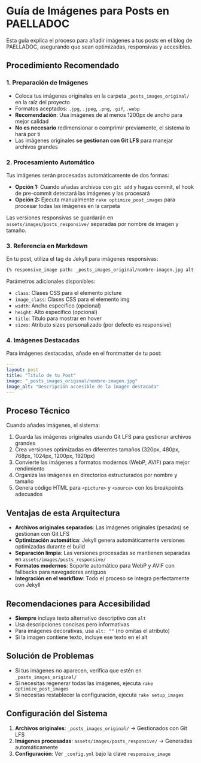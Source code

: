 # Guía de Imágenes para Posts en PAELLADOC

Esta guía explica el proceso para añadir imágenes a tus posts en el blog de PAELLADOC, asegurando que sean optimizadas, responsivas y accesibles.

## Procedimiento Recomendado

### 1. Preparación de Imágenes

- Coloca tus imágenes originales en la carpeta `_posts_images_original/` en la raíz del proyecto
- Formatos aceptados: `.jpg`, `.jpeg`, `.png`, `.gif`, `.webp`
- **Recomendación**: Usa imágenes de al menos 1200px de ancho para mejor calidad
- **No es necesario** redimensionar o comprimir previamente, el sistema lo hará por ti
- Las imágenes originales **se gestionan con Git LFS** para manejar archivos grandes

### 2. Procesamiento Automático

Tus imágenes serán procesadas automáticamente de dos formas:

- **Opción 1:** Cuando añadas archivos con `git add` y hagas commit, el hook de pre-commit detectará las imágenes y las procesará
- **Opción 2:** Ejecuta manualmente `rake optimize_post_images` para procesar todas las imágenes en la carpeta

Las versiones responsivas se guardarán en `assets/images/posts_responsive/` separadas por nombre de imagen y tamaño.

### 3. Referencia en Markdown

En tu post, utiliza el tag de Jekyll para imágenes responsivas:

```markdown
{% responsive_image path: _posts_images_original/nombre-imagen.jpg alt: "Descripción accesible de la imagen" %}
```

Parámetros adicionales disponibles:
- `class`: Clases CSS para el elemento picture
- `image_class`: Clases CSS para el elemento img
- `width`: Ancho específico (opcional)
- `height`: Alto específico (opcional)
- `title`: Título para mostrar en hover
- `sizes`: Atributo sizes personalizado (por defecto es responsive)

### 4. Imágenes Destacadas

Para imágenes destacadas, añade en el frontmatter de tu post:

```yaml
---
layout: post
title: "Título de tu Post"
image: "_posts_images_original/nombre-imagen.jpg"
image_alt: "Descripción accesible de la imagen destacada"
---
```

## Proceso Técnico

Cuando añades imágenes, el sistema:

1. Guarda las imágenes originales usando Git LFS para gestionar archivos grandes
2. Crea versiones optimizadas en diferentes tamaños (320px, 480px, 768px, 1024px, 1200px, 1920px)
3. Convierte las imágenes a formatos modernos (WebP, AVIF) para mejor rendimiento
4. Organiza las imágenes en directorios estructurados por nombre y tamaño
5. Genera código HTML para `<picture>` y `<source>` con los breakpoints adecuados

## Ventajas de esta Arquitectura

- **Archivos originales separados**: Las imágenes originales (pesadas) se gestionan con Git LFS
- **Optimización automática**: Jekyll genera automáticamente versiones optimizadas durante el build
- **Separación limpia**: Las versiones procesadas se mantienen separadas en `assets/images/posts_responsive/`
- **Formatos modernos**: Soporte automático para WebP y AVIF con fallbacks para navegadores antiguos
- **Integración en el workflow**: Todo el proceso se integra perfectamente con Jekyll

## Recomendaciones para Accesibilidad

- **Siempre** incluye texto alternativo descriptivo con `alt`
- Usa descripciones concisas pero informativas
- Para imágenes decorativas, usa `alt: ""` (no omitas el atributo)
- Si la imagen contiene texto, incluye ese texto en el alt

## Solución de Problemas

- Si tus imágenes no aparecen, verifica que estén en `_posts_images_original/`
- Si necesitas regenerar todas las imágenes, ejecuta `rake optimize_post_images`
- Si necesitas restablecer la configuración, ejecuta `rake setup_images`

## Configuración del Sistema

1. **Archivos originales**: `_posts_images_original/` → Gestionados con Git LFS
2. **Imágenes procesadas**: `assets/images/posts_responsive/` → Generadas automáticamente
3. **Configuración**: Ver `_config.yml` bajo la clave `responsive_image`
